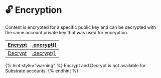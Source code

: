 # 🔓 Encryption

Content is encrypted for a specific public key and can be decrypted with the same account private key that was used for encryption.

| [Encrypt](encrypt-for-self.md) | [.encrypt()](encrypt-for-self.md) |
| ------------------------------ | --------------------------------- |
| [Decrypt](decrypt.md)          | [.decrypt()](decrypt.md)          |

{% hint style="warning" %}
Encrypt and Decrypt is not available for Substrate accounts.
{% endhint %}
